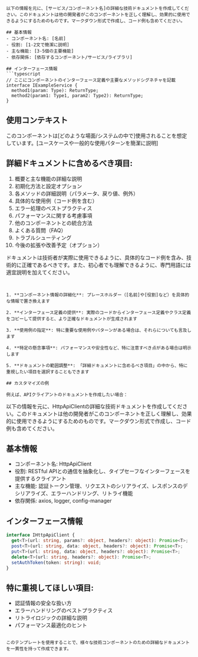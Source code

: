
```
以下の情報を元に、[サービス/コンポーネント名]の詳細な技術ドキュメントを作成してください。このドキュメントは他の開発者がこのコンポーネントを正しく理解し、効果的に使用できるようにするためのものです。マークダウン形式で作成し、コード例も含めてください。

## 基本情報
- コンポーネント名: [名前]
- 役割: [1-2文で簡潔に説明]
- 主な機能: [3-5個の主要機能]
- 依存関係: [依存するコンポーネント/サービス/ライブラリ]

## インターフェース情報
```typescript
// ここにコンポーネントのインターフェース定義や主要なメソッドシグネチャを記載
interface IExampleService {
  method1(param: Type): ReturnType;
  method2(param1: Type1, param2: Type2): ReturnType;
}
```

## 使用コンテキスト
このコンポーネントは[どのような場面/システムの中で]使用されることを想定しています。[ユースケースや一般的な使用パターンを簡潔に説明]

## 詳細ドキュメントに含めるべき項目:
1. 概要と主な機能の詳細な説明
2. 初期化方法と設定オプション
3. 各メソッドの詳細説明（パラメータ、戻り値、例外）
4. 具体的な使用例（コード例を含む）
5. エラー処理のベストプラクティス
6. パフォーマンスに関する考慮事項
7. 他のコンポーネントとの統合方法
8. よくある質問（FAQ）
9. トラブルシューティング
10. 今後の拡張や改善予定（オプション）

ドキュメントは技術者が実際に使用できるように、具体的なコード例を含み、技術的に正確であるべきです。また、初心者でも理解できるように、専門用語には適宜説明を加えてください。
```


1. **コンポーネント情報の詳細化**: プレースホルダー（[名前]や[役割]など）を具体的な情報で置き換えます

2. **インターフェース定義の提供**: 実際のコードからインターフェース定義やクラス定義をコピーして提供すると、より正確なドキュメントが生成されます

3. **使用例の指定**: 特に重要な使用例やパターンがある場合は、それらについても言及します

4. **特定の懸念事項**: パフォーマンスや安全性など、特に注意すべき点がある場合は明示します

5. **ドキュメントの範囲調整**: 「詳細ドキュメントに含めるべき項目」の中から、特に重視したい項目を選択することもできます

## カスタマイズの例

例えば、APIクライアントのドキュメントを作成したい場合：

```
以下の情報を元に、HttpApiClientの詳細な技術ドキュメントを作成してください。このドキュメントは他の開発者がこのコンポーネントを正しく理解し、効果的に使用できるようにするためのものです。マークダウン形式で作成し、コード例も含めてください。

## 基本情報
- コンポーネント名: HttpApiClient
- 役割: RESTful APIとの通信を抽象化し、タイプセーフなインターフェースを提供するクライアント
- 主な機能: 認証トークン管理、リクエストのシリアライズ、レスポンスのデシリアライズ、エラーハンドリング、リトライ機能
- 依存関係: axios, logger, config-manager

## インターフェース情報
```typescript
interface IHttpApiClient {
  get<T>(url: string, params?: object, headers?: object): Promise<T>;
  post<T>(url: string, data: object, headers?: object): Promise<T>;
  put<T>(url: string, data: object, headers?: object): Promise<T>;
  delete<T>(url: string, headers?: object): Promise<T>;
  setAuthToken(token: string): void;
}
```

## 特に重視してほしい項目:
- 認証情報の安全な扱い方
- エラーハンドリングのベストプラクティス
- リトライロジックの詳細な説明
- パフォーマンス最適化のヒント
```

このテンプレートを使用することで、様々な技術コンポーネントのための詳細なドキュメントを一貫性を持って作成できます。